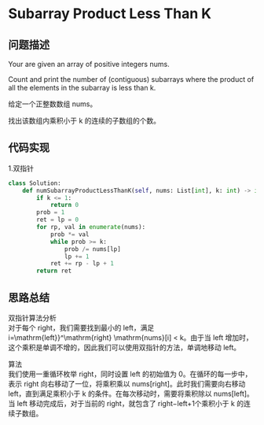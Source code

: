 #  Subarray Product Less Than K

## 问题描述

Your are given an array of positive integers nums.

Count and print the number of (contiguous) subarrays where the product of all the elements in the subarray is less than k.

给定一个正整数数组 nums。

找出该数组内乘积小于 k 的连续的子数组的个数。


## 代码实现

1.双指针
```python
class Solution:
    def numSubarrayProductLessThanK(self, nums: List[int], k: int) -> int:
        if k <= 1:
            return 0
        prob = 1
        ret = lp = 0
        for rp, val in enumerate(nums):
            prob *= val
            while prob >= k:
                prob /= nums[lp]
                lp += 1
            ret += rp - lp + 1
        return ret
```


## 思路总结

双指针算法分析  
对于每个 right，我们需要找到最小的 left，满足 i=\mathrm{left}}^\mathrm{right} \mathrm{nums}[i] < k。由于当 left 增加时，这个乘积是单调不增的，因此我们可以使用双指针的方法，单调地移动 left。

算法  
我们使用一重循环枚举 right，同时设置 left 的初始值为 0。在循环的每一步中，表示 right 向右移动了一位，将乘积乘以 nums[right]。此时我们需要向右移动 left，直到满足乘积小于 k 的条件。在每次移动时，需要将乘积除以 nums[left]。当 left 移动完成后，对于当前的 right，就包含了 right−left+1个乘积小于 k 的连续子数组。